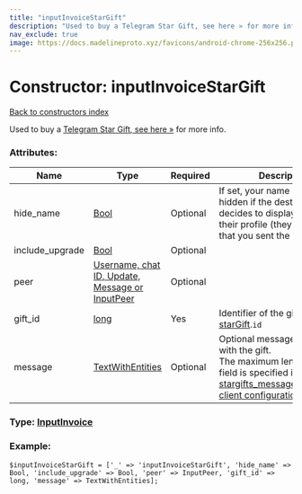 ```yaml
---
title: "inputInvoiceStarGift"
description: "Used to buy a Telegram Star Gift, see here » for more info."
nav_exclude: true
image: https://docs.madelineproto.xyz/favicons/android-chrome-256x256.png
---
```

# Constructor: inputInvoiceStarGift  
[Back to constructors index](/API_docs/constructors/index.html)



Used to buy a [Telegram Star Gift, see here »](https://core.telegram.org/api/gifts) for more info.

### Attributes:

| Name     |    Type       | Required | Description |
|----------|---------------|----------|-------------|
|hide\_name|[Bool](/API_docs/types/Bool.html) | Optional|If set, your name will be hidden if the destination user decides to display the gift on their profile (they will still see that you sent the gift)|
|include\_upgrade|[Bool](/API_docs/types/Bool.html) | Optional|
|peer|[Username, chat ID, Update, Message or InputPeer](/API_docs/types/InputPeer.html) | Optional|
|gift\_id|[long](/API_docs/types/long.html) | Yes|Identifier of the gift, from [starGift](../constructors/starGift.html).`id`|
|message|[TextWithEntities](/API_docs/types/TextWithEntities.html) | Optional|Optional message, attached with the gift. <br>The maximum length for this field is specified in the [stargifts\_message\_length\_max client configuration value »](https://core.telegram.org/api/config#stargifts-message-length-max).|



### Type: [InputInvoice](/API_docs/types/InputInvoice.html)


### Example:

```
$inputInvoiceStarGift = ['_' => 'inputInvoiceStarGift', 'hide_name' => Bool, 'include_upgrade' => Bool, 'peer' => InputPeer, 'gift_id' => long, 'message' => TextWithEntities];
```  
